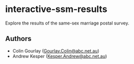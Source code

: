# interactive-ssm-results

Explore the results of the same-sex marriage postal survey.

## Authors

- Colin Gourlay ([Gourlay.Colin@abc.net.au](mailto:Gourlay.Colin@abc.net.au))
- Andrew Kesper ([Kesper.Andrew@abc.net.au](mailto:Kesper.Andrew@abc.net.au))
